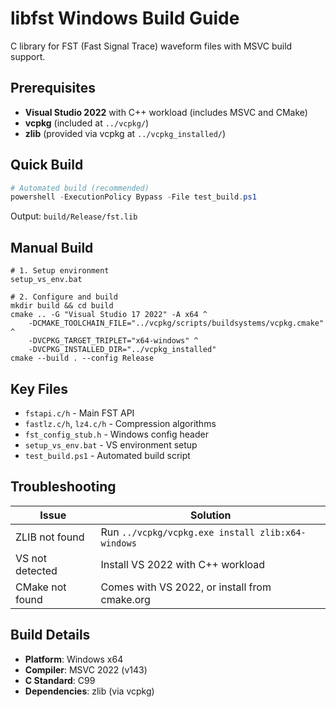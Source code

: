 # libfst Windows Build Guide

C library for FST (Fast Signal Trace) waveform files with MSVC build support.

## Prerequisites

- **Visual Studio 2022** with C++ workload (includes MSVC and CMake)
- **vcpkg** (included at `../vcpkg/`)
- **zlib** (provided via vcpkg at `../vcpkg_installed/`)

## Quick Build

```powershell
# Automated build (recommended)
powershell -ExecutionPolicy Bypass -File test_build.ps1
```

Output: `build/Release/fst.lib`

## Manual Build

```batch
# 1. Setup environment
setup_vs_env.bat

# 2. Configure and build
mkdir build && cd build
cmake .. -G "Visual Studio 17 2022" -A x64 ^
    -DCMAKE_TOOLCHAIN_FILE="../vcpkg/scripts/buildsystems/vcpkg.cmake" ^
    -DVCPKG_TARGET_TRIPLET="x64-windows" ^
    -DVCPKG_INSTALLED_DIR="../vcpkg_installed"
cmake --build . --config Release
```

## Key Files

- `fstapi.c/h` - Main FST API
- `fastlz.c/h`, `lz4.c/h` - Compression algorithms
- `fst_config_stub.h` - Windows config header
- `setup_vs_env.bat` - VS environment setup
- `test_build.ps1` - Automated build script

## Troubleshooting

| Issue | Solution |
|-------|----------|
| ZLIB not found | Run `../vcpkg/vcpkg.exe install zlib:x64-windows` |
| VS not detected | Install VS 2022 with C++ workload |
| CMake not found | Comes with VS 2022, or install from cmake.org |

## Build Details

- **Platform**: Windows x64
- **Compiler**: MSVC 2022 (v143)
- **C Standard**: C99
- **Dependencies**: zlib (via vcpkg)